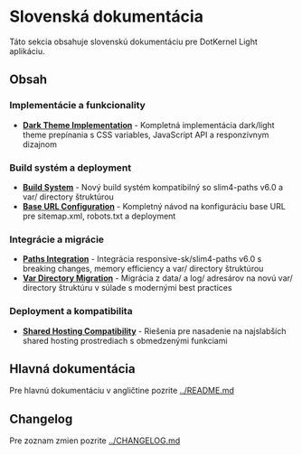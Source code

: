 # Slovenská dokumentácia

Táto sekcia obsahuje slovenskú dokumentáciu pre DotKernel Light aplikáciu.

## Obsah

### Implementácie a funkcionality
- [**Dark Theme Implementation**](DARK_THEME.md) - Kompletná implementácia dark/light theme prepínania s CSS variables, JavaScript API a responzívnym dizajnom

### Build systém a deployment
- [**Build System**](BUILD_SYSTEM.md) - Nový build systém kompatibilný so slim4-paths v6.0 a var/ directory štruktúrou
- [**Base URL Configuration**](BASE_URL_CONFIGURATION.md) - Kompletný návod na konfiguráciu base URL pre sitemap.xml, robots.txt a deployment

### Integrácie a migrácie
- [**Paths Integration**](PATHS_INTEGRATION.md) - Integrácia responsive-sk/slim4-paths v6.0 s breaking changes, memory efficiency a var/ directory štruktúrou
- [**Var Directory Migration**](VAR_DIRECTORY_MIGRATION.md) - Migrácia z data/ a log/ adresárov na novú var/ directory štruktúru v súlade s modernými best practices

### Deployment a kompatibilita
- [**Shared Hosting Compatibility**](SHARED_HOSTING_COMPATIBILITY.md) - Riešenia pre nasadenie na najslabších shared hosting prostrediach s obmedzenými funkciami

## Hlavná dokumentácia

Pre hlavnú dokumentáciu v angličtine pozrite [../README.md](../README.md)

## Changelog

Pre zoznam zmien pozrite [../CHANGELOG.md](../CHANGELOG.md)
